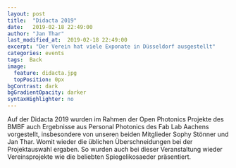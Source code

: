 ```yaml
---
layout: post
title:  "Didacta 2019"
date:   2019-02-18 22:49:00
author: "Jan Thar"
last_modified_at:  2019-02-18 22:49:00
excerpt: "Der Verein hat viele Exponate in Düsseldorf ausgestellt"
categories: events
tags:  Back
image:
  feature: didacta.jpg
  topPosition: 0px
bgContrast: dark
bgGradientOpacity: darker
syntaxHighlighter: no
---
```


Auf der Didacta 2019 wurden im Rahmen der Open Photonics Projekte des BMBF auch Ergebnisse aus Personal Photonics des Fab Lab Aachens vorgestellt, insbesondere von unseren beiden Mitglieder Sophy Stönner und Jan Thar. Womit wieder die üblichen Überschneidungen bei der Projektauswahl ergaben. So wurden auch bei dieser Veranstaltung wieder Vereinsprojekte wie die beliebten Spiegelikosaeder präsentiert.

<div class="img img--fullContainer img--14xLeading" style="background-image: url({{ site.baseurl_featured_img }}didacta.jpg);"></div>
